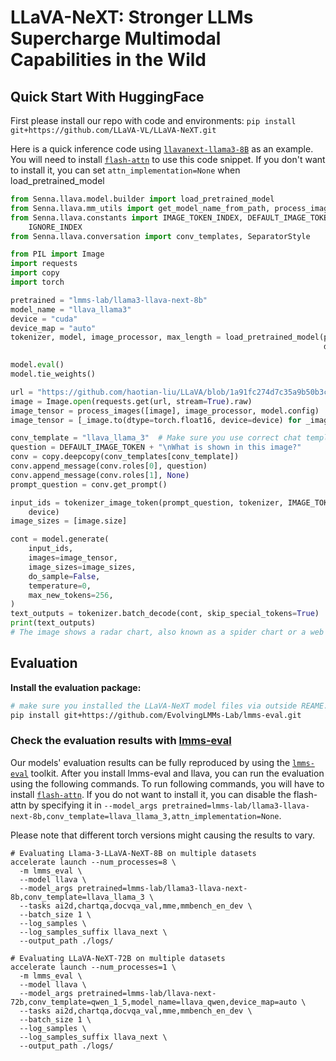 # LLaVA-NeXT: Stronger LLMs Supercharge Multimodal Capabilities in the Wild

## Quick Start With HuggingFace
First please install our repo with code and environments: `pip install git+https://github.com/LLaVA-VL/LLaVA-NeXT.git`

Here is a quick inference code using [`llavanext-llama3-8B`](https://huggingface.co/lmms-lab/llama3-llava-next-8b) as an example. You will need to install [`flash-attn`](https://github.com/Dao-AILab/flash-attention) to use this code snippet. If you don't want to install it, you can set `attn_implementation=None` when load_pretrained_model

```python
from Senna.llava.model.builder import load_pretrained_model
from Senna.llava.mm_utils import get_model_name_from_path, process_images, tokenizer_image_token
from Senna.llava.constants import IMAGE_TOKEN_INDEX, DEFAULT_IMAGE_TOKEN, DEFAULT_IM_START_TOKEN, DEFAULT_IM_END_TOKEN,
    IGNORE_INDEX
from Senna.llava.conversation import conv_templates, SeparatorStyle

from PIL import Image
import requests
import copy
import torch

pretrained = "lmms-lab/llama3-llava-next-8b"
model_name = "llava_llama3"
device = "cuda"
device_map = "auto"
tokenizer, model, image_processor, max_length = load_pretrained_model(pretrained, None, model_name,
                                                                      device_map=device_map)  # Add any other thing you want to pass in llava_model_args

model.eval()
model.tie_weights()

url = "https://github.com/haotian-liu/LLaVA/blob/1a91fc274d7c35a9b50b3cb29c4247ae5837ce39/images/llava_v1_5_radar.jpg?raw=true"
image = Image.open(requests.get(url, stream=True).raw)
image_tensor = process_images([image], image_processor, model.config)
image_tensor = [_image.to(dtype=torch.float16, device=device) for _image in image_tensor]

conv_template = "llava_llama_3"  # Make sure you use correct chat template for different models
question = DEFAULT_IMAGE_TOKEN + "\nWhat is shown in this image?"
conv = copy.deepcopy(conv_templates[conv_template])
conv.append_message(conv.roles[0], question)
conv.append_message(conv.roles[1], None)
prompt_question = conv.get_prompt()

input_ids = tokenizer_image_token(prompt_question, tokenizer, IMAGE_TOKEN_INDEX, return_tensors="pt").unsqueeze(0).to(
    device)
image_sizes = [image.size]

cont = model.generate(
    input_ids,
    images=image_tensor,
    image_sizes=image_sizes,
    do_sample=False,
    temperature=0,
    max_new_tokens=256,
)
text_outputs = tokenizer.batch_decode(cont, skip_special_tokens=True)
print(text_outputs)
# The image shows a radar chart, also known as a spider chart or a web chart, which is a type of graph used to display multivariate data in the form of a two-dimensional chart of three or more quantitative variables represented on axes starting from the same point. Each axis represents a different variable, and the values are plotted along each axis and connected to form a polygon.\n\nIn this particular radar chart, there are several axes labeled with different variables, such as "MM-Vet," "LLaVA-Bench," "SEED-Bench," "MMBench-CN," "MMBench," "TextVQA," "VizWiz," "GQA," "BLIP-2," "InstructBLIP," "Owen-VL-Chat," and "LLaVA-1.5." These labels suggest that the chart is comparing the performance of different models or systems across various benchmarks or tasks, such as machine translation, visual question answering, and text-based question answering.\n\nThe chart is color-coded, with each color representing a different model or system. The points on the chart are connected to form a polygon, which shows the relative performance of each model across the different benchmarks. The closer the point is to the outer edge of the
```

## Evaluation

**Install the evaluation package:**
```bash
# make sure you installed the LLaVA-NeXT model files via outside REAME.md
pip install git+https://github.com/EvolvingLMMs-Lab/lmms-eval.git
```

### Check the evaluation results with [lmms-eval](https://github.com/EvolvingLMMs-Lab/lmms-eval)
Our models' evaluation results can be fully reproduced by using the [`lmms-eval`](https://github.com/EvolvingLMMs-Lab/lmms-eval) toolkit. After you install lmms-eval and llava, you can run the evaluation using the following commands. To run following commands, you will have to install [`flash-attn`](https://github.com/Dao-AILab/flash-attention). If you do not want to install it, you can disable the flash-attn by specifying it in `--model_args pretrained=lmms-lab/llama3-llava-next-8b,conv_template=llava_llama_3,attn_implementation=None`.

Please note that different torch versions might causing the results to vary.

```shell
# Evaluating Llama-3-LLaVA-NeXT-8B on multiple datasets
accelerate launch --num_processes=8 \
  -m lmms_eval \
  --model llava \
  --model_args pretrained=lmms-lab/llama3-llava-next-8b,conv_template=llava_llama_3 \
  --tasks ai2d,chartqa,docvqa_val,mme,mmbench_en_dev \
  --batch_size 1 \
  --log_samples \
  --log_samples_suffix llava_next \
  --output_path ./logs/

# Evaluating LLaVA-NeXT-72B on multiple datasets
accelerate launch --num_processes=1 \
  -m lmms_eval \
  --model llava \
  --model_args pretrained=lmms-lab/llava-next-72b,conv_template=qwen_1_5,model_name=llava_qwen,device_map=auto \
  --tasks ai2d,chartqa,docvqa_val,mme,mmbench_en_dev \
  --batch_size 1 \
  --log_samples \
  --log_samples_suffix llava_next \
  --output_path ./logs/
```
